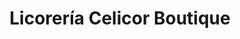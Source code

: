 ---
title: "Licorería Celicor Boutique"
url: /caracas/licoreria-celicor-boutique/
shop: Spirituosen
---